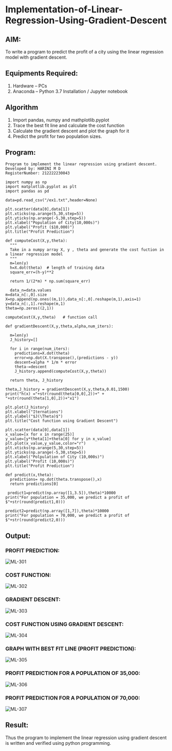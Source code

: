 # Implementation-of-Linear-Regression-Using-Gradient-Descent

## AIM:
To write a program to predict the profit of a city using the linear regression model with gradient descent.

## Equipments Required:
1. Hardware – PCs
2. Anaconda – Python 3.7 Installation / Jupyter notebook

## Algorithm
1. Import pandas, numpy and mathplotlib.pyplot
2. Trace the best fit line and calculate the cost function
3. Calculate the gradient descent and plot the graph for it
4. Predict the profit for two population sizes. 

## Program:
```
Program to implement the linear regression using gradient descent.
Developed by: HARINI M D
RegisterNumber: 212222230043

import numpy as np
import matplotlib.pyplot as plt
import pandas as pd

data=pd.read_csv("/ex1.txt",header=None)

plt.scatter(data[0],data[1])
plt.xticks(np.arange(5,30,step=5))
plt.yticks(np.arange(-5,30,step=5))
plt.xlabel("Population of City(10,000s)")
plt.ylabel("Profit ($10,000)")
plt.title("Profit Prediction")

def computeCost(X,y,theta):
  """
  Take in a numpy array X, y , theta and generate the cost fuction in a linear regression model
  """
  m=len(y)
  h=X.dot(theta)  # length of training data
  square_err=(h-y)**2 

  return 1/(2*m) * np.sum(square_err)  
  
  data_n=data.values
m=data_n[:,0].size
X=np.append(np.ones((m,1)),data_n[:,0].reshape(m,1),axis=1)
y=data_n[:,1].reshape(m,1)
theta=np.zeros((2,1))

computeCost(X,y,theta)   # function call

def gradientDescent(X,y,theta,alpha,num_iters):
  
  m=len(y)
  J_history=[]

  for i in range(num_iters):
    predictions=X.dot(theta)
    error=np.dot(X.transpose(),(predictions - y))
    descent=alpha * 1/m * error
    theta-=descent
    J_history.append(computeCost(X,y,theta))

  return theta, J_history
  
theta,J_history = gradientDescent(X,y,theta,0.01,1500)
print("h(x) ="+str(round(theta[0,0],2))+" + "+str(round(theta[1,0],2))+"x1")

plt.plot(J_history)
plt.xlabel("Iternations")
plt.ylabel("$J(\Theta)$")
plt.title("Cost function using Gradient Descent")

plt.scatter(data[0],data[1])
x_value=[x for x in range(25)]
y_value=[y*theta[1]+theta[0] for y in x_value]
plt.plot(x_value,y_value,color="r")
plt.xticks(np.arange(5,30,step=5))
plt.yticks(np.arange(-5,30,step=5))
plt.xlabel("Polpulation of City (10,000s)")
plt.ylabel("Profit (10,000s)")
plt.title("Profit Prediction")

def predict(x,theta):
  predictions= np.dot(theta.transpose(),x)
  return predictions[0]
  
 predict1=predict(np.array([1,3.5]),theta)*10000
print("For population = 35,000, we predict a profit of $"+str(round(predict1,0)))

predict2=predict(np.array([1,7]),theta)*10000
print("For population = 70,000, we predict a profit of $"+str(round(predict2,0)))
```

## Output:
### PROFIT PREDICTION: 
![ML-301](https://github.com/hariprasath5106/Implementation-of-Linear-Regression-Using-Gradient-Descent/assets/111515488/2cde1c69-4c5a-4f55-a437-6f3bc558bfd0)
### COST FUNCTION:
![ML-302](https://github.com/hariprasath5106/Implementation-of-Linear-Regression-Using-Gradient-Descent/assets/111515488/7fa78bfc-fbaf-4c9d-9e2e-6e79e535d673)
### GRADIENT DESCENT:
![ML-303](https://github.com/hariprasath5106/Implementation-of-Linear-Regression-Using-Gradient-Descent/assets/111515488/c31d1c5d-9ad3-465e-86af-7daff0dec42c)
### COST FUNCTION USING GRADIENT DESCENT:
![ML-304](https://github.com/hariprasath5106/Implementation-of-Linear-Regression-Using-Gradient-Descent/assets/111515488/a80194fe-b235-4336-80b6-99b05f18977d)
### GRAPH WITH BEST FIT LINE (PROFIT PREDICTION):
![ML-305](https://github.com/hariprasath5106/Implementation-of-Linear-Regression-Using-Gradient-Descent/assets/111515488/7d20f237-4293-44dd-98a1-ab1daf6baef9)
### PROFIT PREDICTION FOR A POPULATION OF 35,000:
![ML-306](https://github.com/hariprasath5106/Implementation-of-Linear-Regression-Using-Gradient-Descent/assets/111515488/66f88a50-2116-4b74-8503-0d64cc58dac7)
### PROFIT PREDICTION FOR A POPULATION OF 70,000:
![ML-307](https://github.com/hariprasath5106/Implementation-of-Linear-Regression-Using-Gradient-Descent/assets/111515488/499887d5-87cf-4640-8f78-4da05b7cf50a)

## Result:
Thus the program to implement the linear regression using gradient descent is written and verified using python programming.
